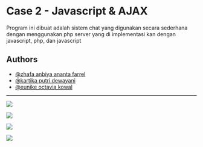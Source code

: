 
# Case 2 - Javascript & AJAX

Program ini dibuat adalah sistem chat yang digunakan secara sederhana dengan menggunakan php server yang di implementasi kan dengan javascript, php, dan javascript

## Authors

- [@zhafa anbiya ananta farrel](https://www.github.com/zhafaanbiya311)
- [@kartika putri dewayani](https://github.com/kartikapdy)
- [@eunike octavia kowal](https://github.com/viakowal)

---

![](https://img.shields.io/badge/PHP-Programming-informational?style=flat&logo=php&logoColor=white&color=blue)

![](https://img.shields.io/badge/JavaScript-Programming-informational?style=flat&logo=javascript&logoColor=white&color=red)

![](https://img.shields.io/badge/HTML-Markup-informational?style=flat&logo=html5&logoColor=white&color=2bbc8a)

![](https://img.shields.io/badge/CSS-Stylesheet-informational?style=flat&logo=css3&logoColor=white&color=2bbc8a)
